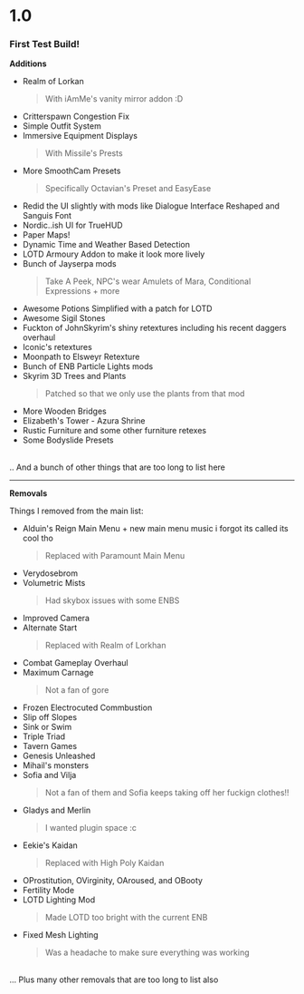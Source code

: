 # 1.0
### First Test Build!

**Additions**
- Realm of Lorkan
    >With iAmMe's vanity mirror addon :D
- Critterspawn Congestion Fix
- Simple Outfit System
- Immersive Equipment Displays
    >With Missile's Prests
- More SmoothCam Presets
    > Specifically Octavian's Preset and EasyEase
- Redid the UI slightly with mods like Dialogue Interface Reshaped and Sanguis Font
- Nordic..ish UI for TrueHUD
- Paper Maps!
- Dynamic Time and Weather Based Detection
- LOTD Armoury Addon to make it look more lively
- Bunch of Jayserpa mods
    >Take A Peek, NPC's wear Amulets of Mara, Conditional Expressions + more
- Awesome Potions Simplified with a patch for LOTD
- Awesome Sigil Stones
- Fuckton of JohnSkyrim's shiny retextures including his recent daggers overhaul
- Iconic's retextures
- Moonpath to Elsweyr Retexture
-  Bunch of ENB Particle Lights mods
 -  Skyrim 3D Trees and Plants
    > Patched so that we only use the plants from that mod
 - More Wooden Bridges
- Elizabeth's Tower - Azura Shrine
- Rustic Furniture and some other furniture retexes
- Some Bodyslide Presets


<br>
.. And a bunch of other things that are too long to list here

***

**Removals**

Things I removed from the main list:

- Alduin's Reign Main Menu + new main menu music i forgot its called its cool tho
  > Replaced with Paramount Main Menu
- Verydosebrom 
- Volumetric Mists
  > Had skybox issues with some ENBS
- Improved Camera
- Alternate Start
  > Replaced with Realm of Lorkhan
- Combat Gameplay Overhaul
- Maximum Carnage 
  > Not a fan of gore
- Frozen Electrocuted Commbustion
- Slip off Slopes
- Sink or Swim
- Triple Triad
- Tavern Games
- Genesis Unleashed
- Mihail's monsters
- Sofia and Vilja
  > Not a fan of them and Sofia keeps taking off her fuckign clothes!!
- Gladys and Merlin
  > I wanted plugin space :c
- Eekie's Kaidan
  > Replaced with High Poly Kaidan
- OProstitution, OVirginity, OAroused, and OBooty 
- Fertility Mode
- LOTD Lighting Mod 
  > Made LOTD too bright with the current ENB
- Fixed Mesh Lighting 
  > Was a headache to make sure everything was working

<br>
... Plus many other removals that are too long to list also
